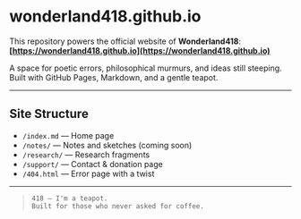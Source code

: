 # wonderland418.github.io

This repository powers the official website of **Wonderland418**:  
**[https://wonderland418.github.io](https://wonderland418.github.io)**

A space for poetic errors, philosophical murmurs, and ideas still steeping.  
Built with GitHub Pages, Markdown, and a gentle teapot.

---

## Site Structure

- `/index.md` — Home page  
- `/notes/` — Notes and sketches (coming soon)  
- `/research/` — Research fragments  
- `/support/` — Contact & donation page  
- `/404.html` — Error page with a twist

---

> `418 — I'm a teapot.`  
> `Built for those who never asked for coffee.`

